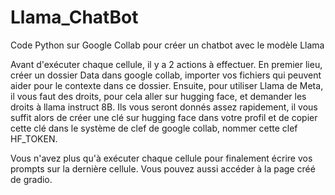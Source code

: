 # Llama_ChatBot
Code Python sur Google Collab pour créer un chatbot avec le modèle Llama

Avant d'exécuter chaque cellule, il y a 2 actions à effectuer.
En premier lieu, créer un dossier Data dans google collab, importer vos fichiers qui peuvent aider pour le contexte dans ce dossier.
Ensuite, pour utiliser Llama de Meta, il vous faut des droits, pour cela aller sur hugging face, et demander les droits à llama instruct 8B. Ils vous seront donnés assez rapidement, il vous suffit alors de créer une clé sur hugging face dans votre profil et de copier cette clé dans le système de clef de google collab, nommer cette clef HF_TOKEN.

Vous n'avez plus qu'à exécuter chaque cellule pour finalement écrire vos prompts sur la dernière cellule. Vous pouvez aussi accéder à la page créé de gradio.
